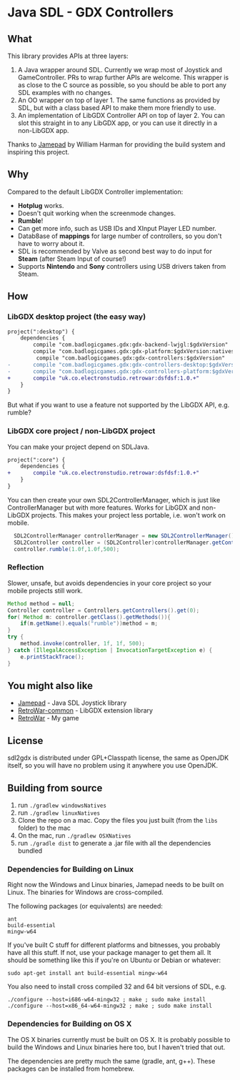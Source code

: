 # Java SDL - GDX Controllers

## What

This library provides APIs at three layers:
1. A Java wrapper around SDL.  Currently we wrap most of Joystick and GameController.  PRs to wrap further APIs are welcome.  This wrapper is as close to the C source as
possible, so you should be able to port any SDL examples with no changes.
2. An OO wrapper on top of layer 1.  The same functions as provided by SDL, but with a class based API to make them more friendly to use.
3. An implementation of LibGDX Controller API on top of layer 2.  You can slot this straight in to any LibGDX app, or you can use it directly in a non-LibGDX app.

Thanks to [Jamepad](https://github.com/williamahartman/Jamepad) by William Harman for providing the build system and inspiring this project.

## Why

Compared to the default LibGDX Controller implementation:
* __Hotplug__ works.
* Doesn't quit working when the screenmode changes.
* __Rumble__!
* Can get more info, such as USB IDs and XInput Player LED number.
* Datab8ase of __mappings__ for large number of controllers, so you don't have to worry about it.
* SDL is recommended by Valve as second best way to do input for __Steam__ (after Steam Input of course!)
* Supports __Nintendo__ and __Sony__ controllers using USB drivers taken from Steam.

## How

### LibGDX desktop project (the easy way)

```diff
project(":desktop") {
    dependencies {
        compile "com.badlogicgames.gdx:gdx-backend-lwjgl:$gdxVersion"
        compile "com.badlogicgames.gdx:gdx-platform:$gdxVersion:natives-desktop"
         compile "com.badlogicgames.gdx:gdx-controllers:$gdxVersion"
-       compile "com.badlogicgames.gdx:gdx-controllers-desktop:$gdxVersion"
-       compile "com.badlogicgames.gdx:gdx-controllers-platform:$gdxVersion:natives-desktop"
+       compile "uk.co.electronstudio.retrowar:dsfdsf:1.0.+"
    }
}
```

But what if you want to use a feature not supported by the LibGDX API, e.g. rumble?

### LibGDX core project / non-LibGDX project

You can make your project depend on SDLJava.

```diff
project(":core") {
    dependencies {
+       compile "uk.co.electronstudio.retrowar:dsfdsf:1.0.+"
    }
}
```

You can then create your own SDL2ControllerManager,
which is just like ControllerManager but with more features.  Works for LibGDX and non-LibGDX projects.
 This makes your project less portable, i.e. won't work on mobile.

```java
  SDL2ControllerManager controllerManager = new SDL2ControllerManager();
  SDL2Controller controller = (SDL2Controller)controllerManager.getControllers().get(0);
  controller.rumble(1.0f,1.0f,500);
```

### Reflection

Slower, unsafe, but avoids dependencies in your core project so your mobile projects still work.
```java
Method method = null;
Controller controller = Controllers.getControllers().get(0);
for( Method m: controller.getClass().getMethods()){
    if(m.getName().equals("rumble"))method = m;
}
try {
    method.invoke(controller, 1f, 1f, 500);
} catch (IllegalAccessException | InvocationTargetException e) {
    e.printStackTrace();
}    
```


## You might also like
*  [Jamepad](https://github.com/williamahartman/Jamepad) - Java SDL Joystick library
* [RetroWar-common](https://github.com/electronstudio/retrowar-common) - LibGDX extension library
* [RetroWar](http://retrowar.net) - My game

## License

sdl2gdx is distributed under GPL+Classpath license, the same as OpenJDK itself, so you will have no
problem using it anywhere you use OpenJDK.

## Building from source 
1.  run `./gradlew windowsNatives`
2.  run `./gradlew linuxNatives`
3.  Clone the repo on a mac. Copy the files you just built (from the `libs` folder) to the mac 
4.  On the mac, run `./gradlew OSXNatives`
5.  run `./gradle dist` to generate a .jar file with all the dependencies bundled

### Dependencies for Building on Linux
Right now the Windows and Linux binaries, Jamepad needs to be built on Linux. The binaries for Windows are cross-compiled.

The following packages (or equivalents) are needed:

```
ant
build-essential 
mingw-w64
```

If you've built C stuff for different platforms and bitnesses, you probably have all this stuff. If not, use your package manager to get them all. It should be something like this if you're on Ubuntu or Debian or whatever: 

```
sudo apt-get install ant build-essential mingw-w64
```

You also need to install cross compiled 32 and 64 bit versions of SDL, e.g.

```
./configure --host=i686-w64-mingw32 ; make ; sudo make install
./configure --host=x86_64-w64-mingw32 ; make ; sudo make install
```


### Dependencies for Building on OS X
The OS X binaries currently must be built on OS X. It is probably possible to build the Windows and Linux binaries here too, but I haven't tried that out.

The dependencies are pretty much the same (gradle, ant, g++). These packages can be installed from homebrew.
